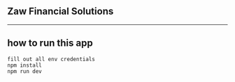 ## Zaw Financial Solutions

---

## how to run this app

```
fill out all env credentials
npm install
npm run dev
```
